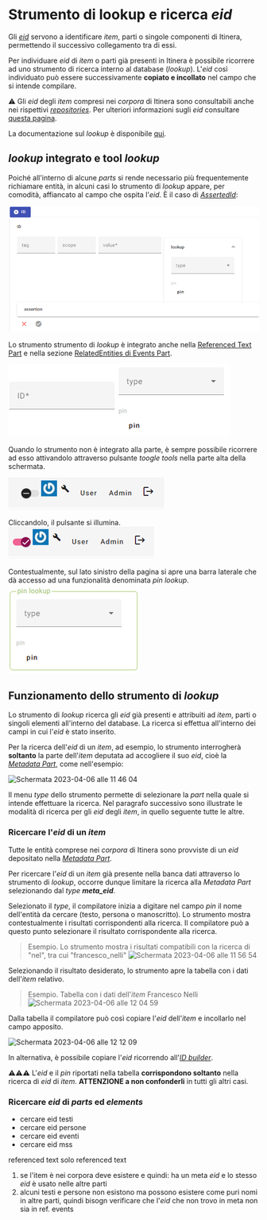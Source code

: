 # Strumento di lookup e ricerca _eid_
  
Gli [_eid_](identifiers.md) servono a identificare _item_, parti o singole componenti di Itinera, permettendo il successivo collegamento tra di essi.  

Per individuare _eid_ di _item_ o parti già presenti in Itinera è possibile ricorrere ad uno strumento di ricerca interno al database (_lookup_).  L'_eid_ così individuato può essere successivamente **copiato e incollato** nel campo che si intende compilare. 
 
⚠️ Gli _eid_ degli _item_ compresi nei _corpora_ di Itinera sono consultabili anche nei rispettivi [_repositories_](repository.md). Per ulteriori informazioni sugli _eid_ consultare [questa pagina](identifiers.md).   

La documentazione sul _lookup_ è disponibile [qui](https://myrmex.github.io/overview/cadmus/dev/concepts/lookup).  


## _lookup_ integrato e tool _lookup_

Poiché all'interno di alcune _parts_ si rende necessario più frequentemente richiamare entità, in alcuni casi lo strumento di _lookup_ appare, per comodità, affiancato al campo che ospita l'_eid_. È il caso di [_AssertedId_](Asserted_Ids_Brick.md): 

![](https://github.com/petrarchsitinera/linee-guida/blob/e4de2f4f2dca13dcba7beae653a386470c141348/docs/assets/images/lookup_shape_2.png?raw=true)  

Lo strumento strumento di _lookup_ è integrato anche nella [Referenced Text Part](Referenced_Text_Part.md) e nella sezione [RelatedEntities di Events Part](Events_Part.md#related-entities).

![](https://github.com/petrarchsitinera/linee-guida/blob/e4de2f4f2dca13dcba7beae653a386470c141348/docs/assets/images/lookup_shape_1.png?raw=true)  

Quando lo strumento non è integrato alla parte, è sempre possibile ricorrere ad esso attivandolo attraverso pulsante _toogle tools_ nella parte alta della schermata.

![](https://github.com/petrarchsitinera/linee-guida/blob/e4de2f4f2dca13dcba7beae653a386470c141348/docs/assets/images/tools_off.png?raw=true)  

Cliccandolo, il pulsante si illumina.   
![](https://github.com/petrarchsitinera/linee-guida/blob/e4de2f4f2dca13dcba7beae653a386470c141348/docs/assets/images/tools_on.png?raw=true)  

Contestualmente, sul lato sinistro della pagina si apre una barra laterale che dà accesso ad una funzionalità denominata _pin lookup_.   
![](https://github.com/petrarchsitinera/linee-guida/blob/e4de2f4f2dca13dcba7beae653a386470c141348/docs/assets/images/lookup_shape_3.png?raw=true)   


## Funzionamento dello strumento di _lookup_

Lo strumento di _lookup_ ricerca gli _eid_ già presenti e attribuiti ad _item_, parti o singoli elementi all'interno del database. La ricerca si effettua all'interno dei campi in cui l'_eid_ è stato inserito.   

Per la ricerca dell'_eid_ di un _item_, ad esempio, lo strumento interrogherà **soltanto** la parte dell'_item_ deputata ad accogliere il suo _eid_, cioè la [_Metadata Part_](Metadata_Part.md), come nell'esempio:

<img width="189" alt="Schermata 2023-04-06 alle 11 46 04" src="https://user-images.githubusercontent.com/102725489/230340482-47c5eafc-e243-4504-9891-f84f444104a6.png">

Il menu _type_ dello strumento permette di selezionare la _part_ nella quale si intende effettuare la ricerca. Nel paragrafo successivo sono illustrate le modalità di ricerca per gli _eid_ degli _item_, in quello seguente tutte le altre.

### Ricercare l'_eid_ di un _item_

Tutte le entità comprese nei _corpora_ di Itinera sono provviste di un _eid_ depositato nella [_Metadata Part_](Metadata_Part.md).

Per ricercare l'_eid_ di un _item_ già presente nella banca dati attraverso lo strumento di _lookup_, occorre dunque limitare la ricerca alla _Metadata Part_ selezionando dal _type_ **_meta_eid_**.   

Selezionato il _type_, il compilatore inizia a digitare nel campo _pin_ il nome dell'entità da cercare (testo, persona o manoscritto). Lo strumento mostra contestualmente i risultati corrispondenti alla ricerca. Il compilatore può a questo punto selezionare il risultato corrispondente alla ricerca.

> Esempio. Lo strumento mostra i risultati compatibili con la ricerca di "nel", tra cui "francesco_nelli"
> <img width="385" alt="Schermata 2023-04-06 alle 11 56 54" src="https://user-images.githubusercontent.com/102725489/230343471-205c5743-d37e-4cde-b2f5-97485aeace90.png">

Selezionando il risultato desiderato, lo strumento apre la tabella con i dati dell'_item_ relativo.

> Esempio. Tabella con i dati dell'_item_ Francesco Nelli   
> <img width="335" alt="Schermata 2023-04-06 alle 12 04 59" src="https://user-images.githubusercontent.com/102725489/230345255-fe4adf92-1aac-4cc9-846c-ba01887eb955.png">

Dalla tabella il compilatore può così copiare l'_eid_ dell'_item_ e incollarlo nel campo apposito. 

<img width="347" alt="Schermata 2023-04-06 alle 12 12 09" src="https://user-images.githubusercontent.com/102725489/230347475-877fa458-1c92-4149-9105-07fd19ae8088.png">

In alternativa, è possibile copiare l'_eid_ ricorrendo all'[_ID builder_](ID_builder.md).

⚠️⚠️⚠️ L'_eid_ e il _pin_ riportati nella tabella **corrispondono soltanto** nella ricerca di _eid_ di _item_. **ATTENZIONE a non confonderli** in tutti gli altri casi.

### Ricercare _eid_ di _parts_ ed _elements_

- cercare eid testi
- cercare eid persone
- cercare eid eventi
- cercare eid mss

referenced text solo referenced text

1. se l'item è nei corpora deve esistere e quindi: ha un meta _eid_ e lo stesso _eid_ è usato nelle altre parti
2. alcuni testi e persone non esistono ma possono esistere come puri nomi in altre parti, quindi bisogn verificare che l'_eid_ che non trovo in meta non sia in ref. events

